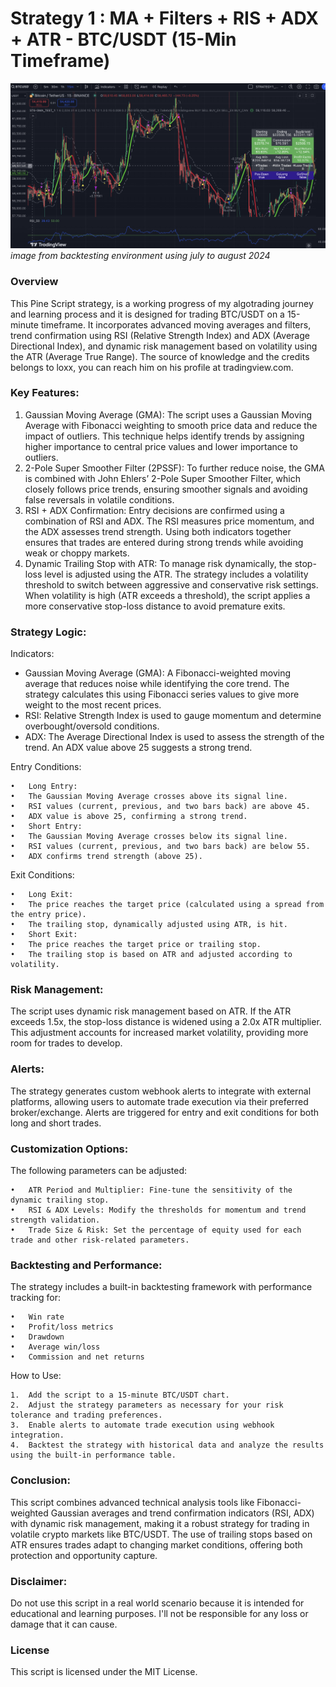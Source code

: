# Strategy 1 : MA + Filters + RIS + ADX + ATR - BTC/USDT (15-Min Timeframe)

![CAP1](/cap1.png)
*image from backtesting environment using july to august 2024*

### Overview

This Pine Script strategy, is a working progress of my algotrading journey and learning process and it is designed for trading BTC/USDT on a 15-minute timeframe. It incorporates advanced moving averages and filters, trend confirmation using RSI (Relative Strength Index) and ADX (Average Directional Index), and dynamic risk management based on volatility using the ATR (Average True Range). The source of knowledge and the credits belongs to loxx, you can reach him on his profile at tradingview.com.

### Key Features:

1.	Gaussian Moving Average (GMA):
The script uses a Gaussian Moving Average with Fibonacci weighting to smooth price data and reduce the impact of outliers. This technique helps identify trends by assigning higher importance to central price values and lower importance to outliers.
2.	2-Pole Super Smoother Filter (2PSSF):
To further reduce noise, the GMA is combined with John Ehlers’ 2-Pole Super Smoother Filter, which closely follows price trends, ensuring smoother signals and avoiding false reversals in volatile conditions.
3.	RSI + ADX Confirmation:
Entry decisions are confirmed using a combination of RSI and ADX. The RSI measures price momentum, and the ADX assesses trend strength. Using both indicators together ensures that trades are entered during strong trends while avoiding weak or choppy markets.
4.	Dynamic Trailing Stop with ATR:
To manage risk dynamically, the stop-loss level is adjusted using the ATR. The strategy includes a volatility threshold to switch between aggressive and conservative risk settings. When volatility is high (ATR exceeds a threshold), the script applies a more conservative stop-loss distance to avoid premature exits.

### Strategy Logic:

Indicators:

* Gaussian Moving Average (GMA): A Fibonacci-weighted moving average that reduces noise while identifying the core trend. The strategy calculates this using Fibonacci series values to give more weight to the most recent prices.
* RSI: Relative Strength Index is used to gauge momentum and determine overbought/oversold conditions.
* ADX: The Average Directional Index is used to assess the strength of the trend. An ADX value above 25 suggests a strong trend.

Entry Conditions:

	•	Long Entry:
	•	The Gaussian Moving Average crosses above its signal line.
	•	RSI values (current, previous, and two bars back) are above 45.
	•	ADX value is above 25, confirming a strong trend.
	•	Short Entry:
	•	The Gaussian Moving Average crosses below its signal line.
	•	RSI values (current, previous, and two bars back) are below 55.
	•	ADX confirms trend strength (above 25).

Exit Conditions:

	•	Long Exit:
	•	The price reaches the target price (calculated using a spread from the entry price).
	•	The trailing stop, dynamically adjusted using ATR, is hit.
	•	Short Exit:
	•	The price reaches the target price or trailing stop.
	•	The trailing stop is based on ATR and adjusted according to volatility.

### Risk Management:

The script uses dynamic risk management based on ATR. If the ATR exceeds 1.5x, the stop-loss distance is widened using a 2.0x ATR multiplier. This adjustment accounts for increased market volatility, providing more room for trades to develop.

### Alerts:

The strategy generates custom webhook alerts to integrate with external platforms, allowing users to automate trade execution via their preferred broker/exchange. Alerts are triggered for entry and exit conditions for both long and short trades.

### Customization Options:

The following parameters can be adjusted:

	•	ATR Period and Multiplier: Fine-tune the sensitivity of the dynamic trailing stop.
	•	RSI & ADX Levels: Modify the thresholds for momentum and trend strength validation.
	•	Trade Size & Risk: Set the percentage of equity used for each trade and other risk-related parameters.

### Backtesting and Performance:

The strategy includes a built-in backtesting framework with performance tracking for:

	•	Win rate
	•	Profit/loss metrics
	•	Drawdown
	•	Average win/loss
	•	Commission and net returns

How to Use:

	1.	Add the script to a 15-minute BTC/USDT chart.
	2.	Adjust the strategy parameters as necessary for your risk tolerance and trading preferences.
	3.	Enable alerts to automate trade execution using webhook integration.
	4.	Backtest the strategy with historical data and analyze the results using the built-in performance table.

### Conclusion:

This script combines advanced technical analysis tools like Fibonacci-weighted Gaussian averages and trend confirmation indicators (RSI, ADX) with dynamic risk management, making it a robust strategy for trading in volatile crypto markets like BTC/USDT. The use of trailing stops based on ATR ensures trades adapt to changing market conditions, offering both protection and opportunity capture.

### Disclaimer: 

Do not use this script in a real world scenario because it is intended for educational and learning purposes. I'll not be responsible for any loss or damage that it can cause. 

### License

This script is licensed under the MIT License.
